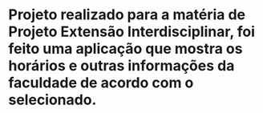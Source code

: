 # Projeto realizado para a matéria de Projeto Extensão Interdisciplinar, foi feito uma aplicação que mostra os horários e outras informações da faculdade de acordo com o selecionado.
